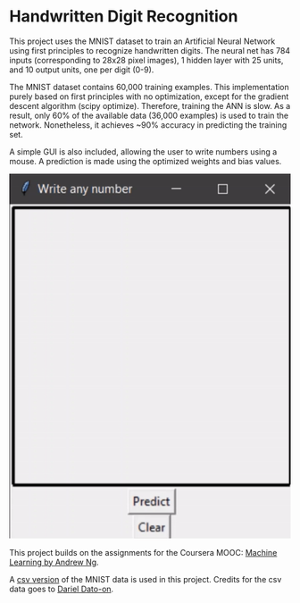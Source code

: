 Handwritten Digit Recognition 
============================

This project uses the MNIST dataset to train an Artificial Neural Network using first principles to recognize handwritten digits. The neural net has 784 inputs (corresponding to 28x28 pixel images), 1 hidden layer with 25 units, and 10 output units, one per digit (0-9).

The MNIST dataset contains 60,000 training examples. This implementation purely based on first principles with no optimization, except for the gradient descent algorithm (scipy optimize). Therefore, training the ANN is slow. As a result, only 60% of the available data (36,000 examples) is used to train the network. Nonetheless, it achieves ~90% accuracy in predicting the training set.

A simple GUI is also included, allowing the user to write numbers using a mouse. A prediction is made using the optimized weights and bias values.

![GUI Animation](animation.gif)

This project builds on the assignments for the Coursera MOOC: [Machine Learning by Andrew Ng](https://www.coursera.org/learn/machine-learning).

A [csv version](https://www.kaggle.com/oddrationale/mnist-in-csv) of the MNIST data is used in this project. Credits for the csv data goes to [Dariel Dato-on](https://www.kaggle.com/oddrationale).
